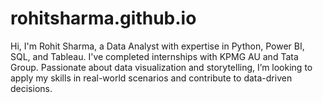 # rohitsharma.github.io
Hi, I'm Rohit Sharma, a Data Analyst with expertise in Python, Power BI, SQL, and Tableau. I've completed internships with KPMG AU and Tata Group. Passionate about data visualization and storytelling, I’m looking to apply my skills in real-world scenarios and contribute to data-driven decisions.
